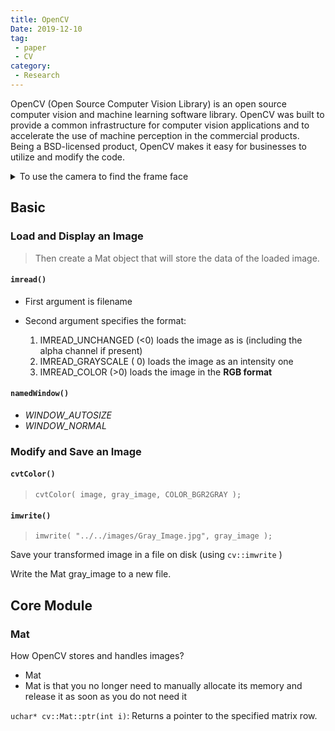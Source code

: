 ```yaml
---
title: OpenCV
Date: 2019-12-10
tag:
 - paper
 - CV
category:
 - Research
---
```


OpenCV (Open Source Computer Vision Library) is an open source computer vision and machine learning software library. OpenCV was built to provide a common infrastructure for computer vision applications and to accelerate the use of machine perception in the commercial products.
Being a BSD-licensed product, OpenCV makes it easy for businesses to utilize and modify the code.

<details><summary>To use the camera to find the frame face</summary>

```python
video_capture = cv2.VideoCapture(0)
process_this_frame = True
while True:
    # Grab a single frame of video
    ret, frame = video_capture.read()

    # Resize frame of video to 1/4 size for faster face recognition processing
    small_frame = cv2.resize(frame, (0, 0), fx=0.25, fy=0.25)

    # Convert the image from BGR color (which OpenCV uses) to RGB color (which face_recognition uses)
    rgb_small_frame = small_frame[:, :, ::-1]

    # Only process every other frame of video to save time
    if process_this_frame:
        # Find all the faces and face encodings in the current frame of video
        f_face_locations = face_recognition.face_locations(rgb_small_frame)
        f_face_encodings = face_recognition.face_encodings(
            rgb_small_frame, f_face_locations)
        # print(f_face_encodings)
        for f_face_encoding in f_face_encodings:
            match = face_recognition.compare_faces(face_encodings, f_face_encoding, 0.4)
            print(match)
            for (i, name) in enumerate(face_correct_names):
                if match[i]:
                    print(face_correct_names[i])
    process_this_frame = not process_this_frame
    cv2.imshow('Video2', frame)
    # Hit 'q' on the keyboard to quit!
    if cv2.waitKey(1) & 0xFF == ord('q'):
        break

video_capture.release()
cv2.destroyAllWindows()
```

</details>

## Basic

### Load and Display an Image

> Then create a Mat object that will store the data of the loaded image.

#### `imread()`

- First argument is filename

- Second argument specifies the format:
    1. IMREAD_UNCHANGED (<0) loads the image as is (including the alpha channel if present)
    2. IMREAD_GRAYSCALE ( 0) loads the image as an intensity one
    3. IMREAD_COLOR (>0) loads the image in the **RGB format**

#### `namedWindow()`

- *WINDOW_AUTOSIZE*
- *WINDOW_NORMAL*

### Modify and Save an Image

#### `cvtColor()`

 > `cvtColor( image, gray_image, COLOR_BGR2GRAY );`

#### `imwrite()`

> `imwrite( "../../images/Gray_Image.jpg", gray_image );`

Save your transformed image in a file on disk (using `cv::imwrite` )

Write the Mat gray_image to a new file.

## Core Module

### Mat

How OpenCV stores and handles images?

- Mat
- Mat is that you no longer need to manually allocate its memory and release it as soon as you do not need it

`uchar* cv::Mat::ptr(int i)`: Returns a pointer to the specified matrix row.